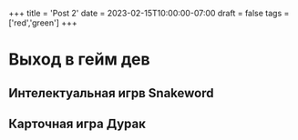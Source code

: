 +++
title = 'Post 2'
date = 2023-02-15T10:00:00-07:00
draft = false
tags = ['red','green']
+++

# Выход в гейм дев

## Интелектуальная игрв Snakeword

## Карточная игра Дурак
